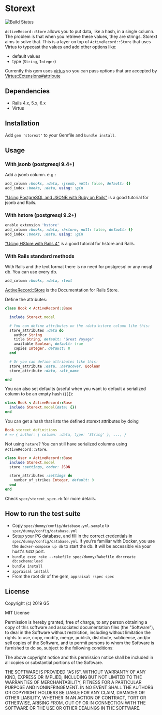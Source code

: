 # Storext

[![Build Status](https://travis-ci.org/G5/storext.svg?branch=master)](https://travis-ci.org/G5/storext)

`ActiveRecord::Store` allows you to put data, like a hash, in a single column. The problem is that when you retrieve these values, they are strings. Storext aims to solve that. This is a layer on top of `ActiveRecord::Store` that uses Virtus to typecast the values and add other options like:

* default values
* type (`String`, `Integer`)

Currently this gem uses [virtus](https://github.com/solnic/virtus) so you can pass options that are accepted by [Virtus::Extensions#attribute](https://github.com/solnic/virtus#using-virtus-with-classes)

## Dependencies

  * Rails 4.x, 5.x, 6.x
  * Virtus

## Installation

Add `gem 'storext'` to your Gemfile and `bundle install`.

## Usage

### With jsonb (postgresql 9.4+)

Add a jsonb column. e.g.:

```ruby
add_column :books, :data, :jsonb, null: false, default: {}
add_index :books, :data, using: :gin
```

["Using PostgreSQL and JSONB with Ruby on Rails"](http://nandovieira.com/using-postgresql-and-jsonb-with-ruby-on-rails) is a good tutorial for jsonb and Rails.

### With hstore (postgresql 9.2+)

```ruby
enable_extension 'hstore'
add_column :books, :data, :hstore, null: false, default: {}
add_index :books, :data, using: :gin
```

["Using HStore with Rails 4"](https://mikecoutermarsh.com/using-hstore-with-rails-4/) is a good tutorial for hstore and Rails.


### With Rails standard methods

With Rails and the text format there is no need for postgresql or any nosql db. You can use every db.

```ruby
add_column :books, :data, :text
```

[ActiveRecord::Store](https://api.rubyonrails.org/classes/ActiveRecord/Store.html) is the Documentation for Rails Store.


Define the attributes:

```ruby
class Book < ActiveRecord::Base

  include Storext.model

  # You can define attributes on the :data hstore column like this:
  store_attributes :data do
    author String
    title String, default: "Great Voyage"
    available Boolean, default: true
    copies Integer, default: 0
  end

  # Or you can define attributes like this:
  store_attribute :data, :hardcover, Boolean
  store_attribute :data, :alt_name

end
```

You can also set defaults (useful when you want to default a serialized column to be an empty hash (`{}`)):

```ruby
class Book < ActiveRecord::Base
  include Storext.model(data: {})
end
```

You can get a hash that lists the defined storext attributes by doing

```ruby
Book.storext_definitions
# => { author: { column: :data, type: 'String' }, ..., }
```

Not using `hstore`? You can still have serialized columns using `ActiveRecord::Store`.

```ruby
class User < ActiveRecord::Base
  include Storext.model
  store :settings, coder: JSON

  store_attributes :settings do
    number_of_strikes Integer, default: 0
  end
end
```

Check `spec/storext_spec.rb` for more details.

## How to run the test suite

- Copy `spec/dummy/config/database.yml.sample` to `spec/dummy/config/database.yml`
- Setup your PG database, and fill in the correct credentials in `spec/dummy/config/database.yml`. If you're familiar with Docker, you use the `docker-compose up db` to start the db. It will be accessible via your host's `5432` port.
- `bundle exec rake --rakefile spec/dummy/Rakefile db:create db:schema:load`
- `bundle install`
- `appraisal install`
- From the root dir of the gem, `appraisal rspec spec`

## License

Copyright (c) 2019 G5

MIT License

Permission is hereby granted, free of charge, to any person obtaining a copy of this software and associated documentation files (the "Software"), to deal in the Software without restriction, including without limitation the rights to use, copy, modify, merge, publish, distribute, sublicense, and/or sell copies of the Software, and to permit persons to whom the Software is furnished to do so, subject to the following conditions:

The above copyright notice and this permission notice shall be included in all copies or substantial portions of the Software.

THE SOFTWARE IS PROVIDED "AS IS", WITHOUT WARRANTY OF ANY KIND, EXPRESS OR IMPLIED, INCLUDING BUT NOT LIMITED TO THE WARRANTIES OF MERCHANTABILITY, FITNESS FOR A PARTICULAR PURPOSE AND NONINFRINGEMENT. IN NO EVENT SHALL THE AUTHORS OR COPYRIGHT HOLDERS BE LIABLE FOR ANY CLAIM, DAMAGES OR OTHER LIABILITY, WHETHER IN AN ACTION OF CONTRACT, TORT OR OTHERWISE, ARISING FROM, OUT OF OR IN CONNECTION WITH THE SOFTWARE OR THE USE OR OTHER DEALINGS IN THE SOFTWARE.

  [active_record_store]: https://api.rubyonrails.org/classes/ActiveRecord/Store.html

